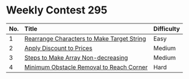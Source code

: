 # Weekly Contest 295

| No. | Title | Difficulty
|:---|:---|:---|
| 1 | [Rearrange Characters to Make Target String](https://leetcode.com/problems/rearrange-characters-to-make-target-string/) | Easy
| 2 | [Apply Discount to Prices](https://leetcode.com/problems/apply-discount-to-prices/) | Medium
| 3 | [Steps to Make Array Non-decreasing](https://leetcode.com/problems/steps-to-make-array-non-decreasing/) | Medium
| 4 | [Minimum Obstacle Removal to Reach Corner](https://leetcode.com/problems/minimum-obstacle-removal-to-reach-corner/) | Hard